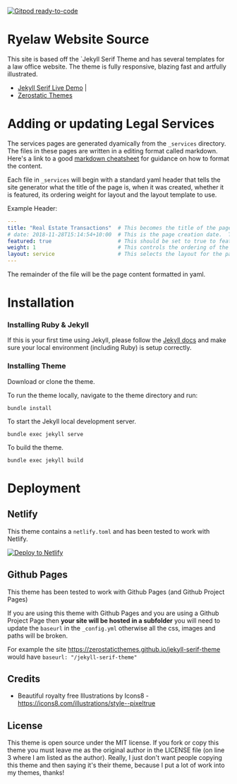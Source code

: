[![Gitpod ready-to-code](https://img.shields.io/badge/Gitpod-ready--to--code-blue?logo=gitpod)](https://gitpod.io/#https://github.com/ryelaw/jekyll-serif-theme)

# Ryelaw Website Source

This site is based off the `Jekyll Serif Theme and has several templates for a law office website. The theme is fully responsive, blazing fast and artfully illustrated.

- [Jekyll Serif Live Demo](https://jekyll-serif.netlify.app/) | 
- [Zerostatic Themes](https://www.zerostatic.io)

# Adding or updating Legal Services

The services pages are generated dyamically from the `_services` directory.
The files in these pages are written in a editing format called markdown.
Here's a link to a good [markdown cheatsheet](https://www.markdownguide.org/cheat-sheet/)
for guidance on how to format the content.

Each file in `_services` will begin with a standard yaml header that tells the site generator
what the title of the page is, when it was created, whether it is featured, its ordering
weight for layout and the layout template to use.

Example Header:

```yaml
---
title: "Real Estate Transactions"  # This becomes the title of the page in H1 format.
# date: 2018-11-28T15:14:54+10:00  # This is the page creation date.  This should remain commented out.
featured: true                     # This should be set to true to feature the service on the website front page.
weight: 1                          # This controls the ordering of the content from left to right
layout: service                    # This selects the layout for the page, for services this should be service.
---
```

The remainder of the file will be the page content formatted in yaml.

# Installation

### Installing Ruby & Jekyll
 
If this is your first time using Jekyll, please follow the [Jekyll docs](https://jekyllrb.com/docs/installation/) and make sure your local environment (including Ruby) is setup correctly.

### Installing Theme

Download or clone the theme.

To run the theme locally, navigate to the theme directory and run:

```
bundle install
``` 

To start the Jekyll local development server.

```
bundle exec jekyll serve
``` 

To build the theme.
 
```
bundle exec jekyll build
```

# Deployment

## Netlify

This theme contains a `netlify.toml` and has been tested to work with Netlify.

[![Deploy to Netlify](https://www.netlify.com/img/deploy/button.svg)](https://app.netlify.com/start/deploy?repository=https://github.com/ryelaw/jekyll-serif-theme)

## Github Pages
This theme has been tested to work with Github Pages (and Github Project Pages)

If you are using this theme with Github Pages and you are using a Github Project Page then **your site will be hosted in a subfolder** you will need to update the `baseurl` in the `_config.yml` otherwise all the css, images and paths will be broken.

For example the site https://zerostaticthemes.github.io/jekyll-serif-theme would have `baseurl: "/jekyll-serif-theme"`


## Credits

- Beautiful royalty free Illustrations by Icons8 - https://icons8.com/illustrations/style--pixeltrue


## License

This theme is open source under the MIT license. If you fork or copy this theme you must leave me as the original author in the LICENSE file (on line 3 where I am listed as the author). Really, I just don't want people copying this theme and then saying it's their theme, because I put a lot of work into my themes, thanks!
